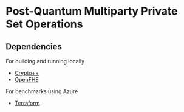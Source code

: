 # Post-Quantum Multiparty Private Set Operations

## Dependencies

For building and running locally
* [Crypto++](https://cryptopp.com/index.html)
* [OpenFHE](https://www.openfhe.org/)

For benchmarks using Azure
* [Terraform](https://www.terraform.io)